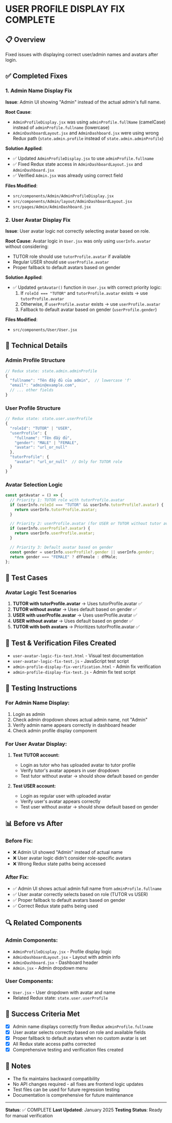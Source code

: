 # USER PROFILE DISPLAY FIX COMPLETE

## 📋 Overview

Fixed issues with displaying correct user/admin names and avatars after login.

## ✅ Completed Fixes

### 1. Admin Name Display Fix

**Issue**: Admin UI showing "Admin" instead of the actual admin's full name.

**Root Cause**:

- `AdminProfileDisplay.jsx` was using `adminProfile.fullName` (camelCase) instead of `adminProfile.fullname` (lowercase)
- `AdminDashboardLayout.jsx` and `AdminDashboard.jsx` were using wrong Redux path (`state.admin.profile` instead of `state.admin.adminProfile`)

**Solution Applied**:

- ✅ Updated `AdminProfileDisplay.jsx` to use `adminProfile.fullname`
- ✅ Fixed Redux state access in `AdminDashboardLayout.jsx` and `AdminDashboard.jsx`
- ✅ Verified `Admin.jsx` was already using correct field

**Files Modified**:

- `src/components/Admin/AdminProfileDisplay.jsx`
- `src/components/Admin/layout/AdminDashboardLayout.jsx`
- `src/pages/Admin/AdminDashboard.jsx`

### 2. User Avatar Display Fix

**Issue**: User avatar logic not correctly selecting avatar based on role.

**Root Cause**:
Avatar logic in `User.jsx` was only using `userInfo.avatar` without considering:

- TUTOR role should use `tutorProfile.avatar` if available
- Regular USER should use `userProfile.avatar`
- Proper fallback to default avatars based on gender

**Solution Applied**:

- ✅ Updated `getAvatar()` function in `User.jsx` with correct priority logic:
  1. If `roleId === "TUTOR"` and `tutorProfile.avatar` exists → use `tutorProfile.avatar`
  2. Otherwise, if `userProfile.avatar` exists → use `userProfile.avatar`
  3. Fallback to default avatar based on gender (`userProfile.gender`)

**Files Modified**:

- `src/components/User/User.jsx`

## 🔧 Technical Details

### Admin Profile Structure

```javascript
// Redux state: state.admin.adminProfile
{
  "fullname": "Tên đầy đủ của admin",  // lowercase 'f'
  "email": "admin@example.com",
  // ... other fields
}
```

### User Profile Structure

```javascript
// Redux state: state.user.userProfile
{
  "roleId": "TUTOR" | "USER",
  "userProfile": {
    "fullname": "Tên đầy đủ",
    "gender": "MALE" | "FEMALE",
    "avatar": "url_or_null"
  },
  "tutorProfile": {
    "avatar": "url_or_null"  // Only for TUTOR role
  }
}
```

### Avatar Selection Logic

```javascript
const getAvatar = () => {
  // Priority 1: TUTOR role with tutorProfile.avatar
  if (userInfo.roleId === "TUTOR" && userInfo.tutorProfile?.avatar) {
    return userInfo.tutorProfile.avatar;
  }

  // Priority 2: userProfile.avatar (for USER or TUTOR without tutor avatar)
  if (userInfo.userProfile?.avatar) {
    return userInfo.userProfile.avatar;
  }

  // Priority 3: Default avatar based on gender
  const gender = userInfo.userProfile?.gender || userInfo.gender;
  return gender === "FEMALE" ? dfFemale : dfMale;
};
```

## 🧪 Test Cases

### Avatar Logic Test Scenarios

1. **TUTOR with tutorProfile.avatar** → Uses tutorProfile.avatar ✅
2. **TUTOR without avatar** → Uses default based on gender ✅
3. **USER with userProfile.avatar** → Uses userProfile.avatar ✅
4. **USER without avatar** → Uses default based on gender ✅
5. **TUTOR with both avatars** → Prioritizes tutorProfile.avatar ✅

## 📁 Test & Verification Files Created

- `user-avatar-logic-fix-test.html` - Visual test documentation
- `user-avatar-logic-fix-test.js` - JavaScript test script
- `admin-profile-display-fix-verification.html` - Admin fix verification
- `admin-profile-display-fix-test.js` - Admin fix test script

## 🚀 Testing Instructions

### For Admin Name Display:

1. Login as admin
2. Check admin dropdown shows actual admin name, not "Admin"
3. Verify admin name appears correctly in dashboard header
4. Check admin profile display component

### For User Avatar Display:

1. **Test TUTOR account:**

   - Login as tutor who has uploaded avatar to tutor profile
   - Verify tutor's avatar appears in user dropdown
   - Test tutor without avatar → should show default based on gender

2. **Test USER account:**
   - Login as regular user with uploaded avatar
   - Verify user's avatar appears correctly
   - Test user without avatar → should show default based on gender

## 📊 Before vs After

### Before Fix:

- ❌ Admin UI showed "Admin" instead of actual name
- ❌ User avatar logic didn't consider role-specific avatars
- ❌ Wrong Redux state paths being accessed

### After Fix:

- ✅ Admin UI shows actual admin full name from `adminProfile.fullname`
- ✅ User avatar correctly selects based on role (TUTOR vs USER)
- ✅ Proper fallback to default avatars based on gender
- ✅ Correct Redux state paths being used

## 🔍 Related Components

### Admin Components:

- `AdminProfileDisplay.jsx` - Profile display logic
- `AdminDashboardLayout.jsx` - Layout with admin info
- `AdminDashboard.jsx` - Dashboard header
- `Admin.jsx` - Admin dropdown menu

### User Components:

- `User.jsx` - User dropdown with avatar and name
- Related Redux state: `state.user.userProfile`

## 🎯 Success Criteria Met

- [x] Admin name displays correctly from Redux `adminProfile.fullname`
- [x] User avatar selects correctly based on role and available fields
- [x] Proper fallback to default avatars when no custom avatar is set
- [x] All Redux state access paths corrected
- [x] Comprehensive testing and verification files created

## 📝 Notes

- The fix maintains backward compatibility
- No API changes required - all fixes are frontend logic updates
- Test files can be used for future regression testing
- Documentation is comprehensive for future maintenance

---

**Status**: ✅ COMPLETE
**Last Updated**: January 2025
**Testing Status**: Ready for manual verification
